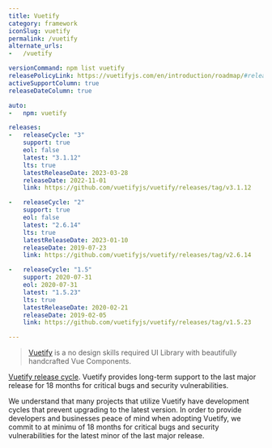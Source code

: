 ```yaml
---
title: Vuetify
category: framework
iconSlug: vuetify
permalink: /vuetify
alternate_urls:
-   /vuetify

versionCommand: npm list vuetify
releasePolicyLink: https://vuetifyjs.com/en/introduction/roadmap/#released
activeSupportColumn: true
releaseDateColumn: true

auto:
-   npm: vuetify

releases:
-   releaseCycle: "3"
    support: true
    eol: false
    latest: "3.1.12"
    lts: true
    latestReleaseDate: 2023-03-28
    releaseDate: 2022-11-01
    link: https://github.com/vuetifyjs/vuetify/releases/tag/v3.1.12

-   releaseCycle: "2"
    support: true
    eol: false
    latest: "2.6.14"
    lts: true
    latestReleaseDate: 2023-01-10
    releaseDate: 2019-07-23
    link: https://github.com/vuetifyjs/vuetify/releases/tag/v2.6.14

-   releaseCycle: "1.5"
    support: 2020-07-31
    eol: 2020-07-31
    latest: "1.5.23"
    lts: true
    latestReleaseDate: 2020-02-21
    releaseDate: 2019-02-05
    link: https://github.com/vuetifyjs/vuetify/releases/tag/v1.5.23

---
```


> [Vuetify](https://vuetifyjs.com/) is a no design skills required UI Library with 
> beautifully handcrafted Vue Components.

[Vuetify release cycle](https://vuetifyjs.com/en/introduction/long-term-support/). 
Vuetify provides long-term support to the last major release for 18 months
for critical bugs and security vulnerabilities.

We understand that many projects that utilize Vuetify have development cycles
that prevent upgrading to the latest version. In order to provide developers
and businesses peace of mind when adopting Vuetify, we commit to at minimu
of 18 months for critical bugs and security vulnerabilities for the latest minor of the last major release.

